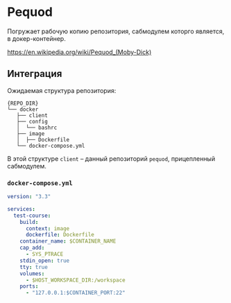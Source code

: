 # Pequod

Погружает рабочую копию репозитория, сабмодулем которго является, в докер-контейнер.

https://en.wikipedia.org/wiki/Pequod_(Moby-Dick)

## Интеграция

Ожидаемая структура репозитория:

```
{REPO_DIR}
└── docker
   ├── client
   ├── config
   │  └── bashrc
   ├── image
   │  ├── Dockerfile
   └── docker-compose.yml
```

В этой структуре `client` – данный репозиторий `pequod`, прицепленный сабмодулем.

### `docker-compose.yml`

```yaml
version: "3.3"

services:
  test-course:
    build:
      context: image
      dockerfile: Dockerfile
    container_name: $CONTAINER_NAME
    cap_add:
      - SYS_PTRACE
    stdin_open: true
    tty: true
    volumes:
      - $HOST_WORKSPACE_DIR:/workspace
    ports:
      - "127.0.0.1:$CONTAINER_PORT:22"
```

